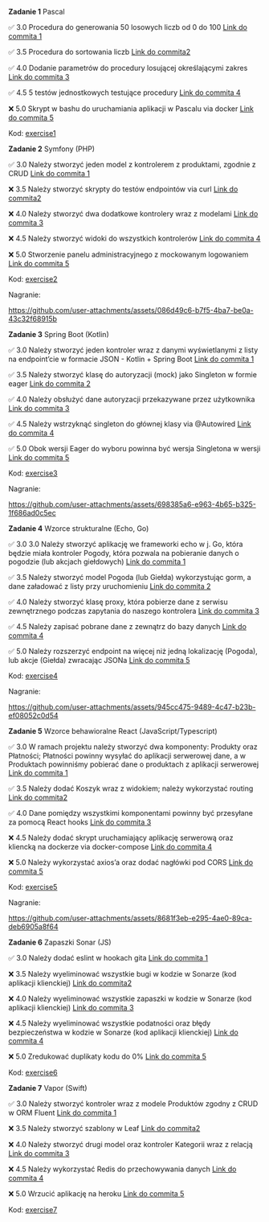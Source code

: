 **Zadanie 1** Pascal

:white_check_mark: 3.0 Procedura do generowania 50 losowych liczb od 0 do 100 [Link do commita 1](https://github.com/mawojcik/projektowanie-obiektowe/commit/482b1af091a992d3e1d72746bae7f245c187aa9d)

:white_check_mark: 3.5 Procedura do sortowania liczb [Link do commita2 ](https://github.com/mawojcik/projektowanie-obiektowe/commit/3a93bf299a882f34d9ac9722f6c522975b38376d)

:white_check_mark: 4.0 Dodanie parametrów do procedury losującej określającymi zakres [Link do commita 3](https://github.com/mawojcik/projektowanie-obiektowe/commit/3a93bf299a882f34d9ac9722f6c522975b38376d)

:white_check_mark: 4.5 5 testów jednostkowych testujące procedury [Link do commita 4](https://github.com/mawojcik)

:x: 5.0 Skrypt w bashu do uruchamiania aplikacji w Pascalu via docker [Link do commita 5](https://github.com/mawojcik)


Kod: [exercise1](https://github.com/mawojcik/projektowanie-obiektowe/tree/main/exercise1)

**Zadanie 2** Symfony (PHP)

:white_check_mark: 3.0 Należy stworzyć jeden model z kontrolerem z produktami, zgodnie z CRUD [Link do commita 1](https://github.com/mawojcik/projektowanie-obiektowe/commit/e699f22198e1adbcedf4305a0c0a046fa329ffa7)

:x: 3.5 Należy stworzyć skrypty do testów endpointów via curl [Link do commita2 ](https://github.com/mawojcik)

:x: 4.0 Należy stworzyć dwa dodatkowe kontrolery wraz z modelami [Link do commita 3](https://github.com/mawojcik)

:x: 4.5 Należy stworzyć widoki do wszystkich kontrolerów [Link do commita 4](https://github.com/mawojcik)

:x: 5.0 Stworzenie panelu administracyjnego z mockowanym logowaniem [Link do commita 5](https://github.com/mawojcik)


Kod: [exercise2](https://github.com/mawojcik/projektowanie-obiektowe/tree/main/exercise2)


Nagranie:

https://github.com/user-attachments/assets/086d49c6-b7f5-4ba7-be0a-43c32f68915b


**Zadanie 3** Spring Boot (Kotlin)

:white_check_mark: 3.0 Należy stworzyć jeden kontroler wraz z danymi wyświetlanymi z listy na endpoint’cie w formacie JSON - Kotlin + Spring Boot [Link do commita 1](https://github.com/mawojcik/projektowanie-obiektowe/commit/69dc0bb2db9a3446ff68e735281af568abc0ec7f)

:white_check_mark: 3.5 Należy stworzyć klasę do autoryzacji (mock) jako Singleton w
formie eager [Link do commita 2](https://github.com/mawojcik/projektowanie-obiektowe/commit/69dc0bb2db9a3446ff68e735281af568abc0ec7f)

:white_check_mark: 4.0 Należy obsłużyć dane autoryzacji przekazywane przez użytkownika [Link do commita 3](https://github.com/mawojcik/projektowanie-obiektowe/commit/69dc0bb2db9a3446ff68e735281af568abc0ec7f)

:white_check_mark: 4.5 Należy wstrzyknąć singleton do głównej klasy via @Autowired [Link do commita 4](https://github.com/mawojcik/projektowanie-obiektowe/commit/69dc0bb2db9a3446ff68e735281af568abc0ec7f)

:white_check_mark: 5.0 Obok wersji Eager do wyboru powinna być wersja Singletona w wersji [Link do commita 5](https://github.com/mawojcik/projektowanie-obiektowe/commit/69dc0bb2db9a3446ff68e735281af568abc0ec7f)

Kod: [exercise3](https://github.com/mawojcik/projektowanie-obiektowe/tree/main/exercise3)

Nagranie:

https://github.com/user-attachments/assets/698385a6-e963-4b65-b325-1f686ad0c5ec


**Zadanie 4** Wzorce strukturalne (Echo, Go)

:white_check_mark: 3.0 3.0 Należy stworzyć aplikację we frameworki echo w j. Go, która będzie miała kontroler Pogody, która pozwala na pobieranie danych o pogodzie (lub akcjach giełdowych) [Link do commita 1](https://github.com/mawojcik/projektowanie-obiektowe/commit/3aba22260816a71c3de3d2a5b72020d35bffa608)

:white_check_mark: 3.5 Należy stworzyć model Pogoda (lub Giełda) wykorzystując gorm, a dane załadować z listy przy uruchomieniu [Link do commita 2](https://github.com/mawojcik/projektowanie-obiektowe/commit/3aba22260816a71c3de3d2a5b72020d35bffa608)

:white_check_mark: 4.0 Należy stworzyć klasę proxy, która pobierze dane z serwisu zewnętrznego podczas zapytania do naszego kontrolera [Link do commita 3](https://github.com/mawojcik/projektowanie-obiektowe/commit/3aba22260816a71c3de3d2a5b72020d35bffa608)

:white_check_mark: 4.5 Należy zapisać pobrane dane z zewnątrz do bazy danych
 [Link do commita 4](https://github.com/mawojcik/projektowanie-obiektowe/commit/3aba22260816a71c3de3d2a5b72020d35bffa608)

:white_check_mark: 5.0 Należy rozszerzyć endpoint na więcej niż jedną lokalizację (Pogoda), lub akcje (Giełda) zwracając JSONa [Link do commita 5](https://github.com/mawojcik/projektowanie-obiektowe/commit/3aba22260816a71c3de3d2a5b72020d35bffa608)

Kod: [exercise4](https://github.com/mawojcik/projektowanie-obiektowe/tree/main/exercise4)

Nagranie:

https://github.com/user-attachments/assets/945cc475-9489-4c47-b23b-ef08052c0d54



**Zadanie 5** Wzorce behawioralne React (JavaScript/Typescript)

:white_check_mark: 3.0 W ramach projektu należy stworzyć dwa komponenty: Produkty oraz Płatności; Płatności powinny wysyłać do aplikacji serwerowej dane, a w Produktach powinniśmy pobierać dane o produktach z aplikacji serwerowej [Link do commita 1](https://github.com/mawojcik/projektowanie-obiektowe/commit/57aa20560966dc1c83546e0e0d90dcfba46e1978)

:white_check_mark: 3.5 Należy dodać Koszyk wraz z widokiem; należy wykorzystać routing [Link do commita2](https://github.com/mawojcik/projektowanie-obiektowe/commit/57aa20560966dc1c83546e0e0d90dcfba46e1978)

:white_check_mark: 4.0 Dane pomiędzy wszystkimi komponentami powinny być przesyłane za pomocą React hooks [Link do commita 3](https://github.com/mawojcik/projektowanie-obiektowe/commit/57aa20560966dc1c83546e0e0d90dcfba46e1978)

:x: 4.5 Należy dodać skrypt uruchamiający aplikację serwerową oraz kliencką na dockerze via docker-compose [Link do commita 4](https://github.com/mawojcik/projektowanie-obiektowe)

:x: 5.0 Należy wykorzystać axios’a oraz dodać nagłówki pod CORS [Link do commita 5](https://github.com/mawojcik/projektowanie-obiektowe)


Kod: [exercise5](https://github.com/mawojcik/projektowanie-obiektowe/tree/main/exercise5/shopapp)

Nagranie:

https://github.com/user-attachments/assets/8681f3eb-e295-4ae0-89ca-deb6905a8f64

**Zadanie 6** Zapaszki Sonar (JS)

:white_check_mark: 3.0 Należy dodać eslint w hookach gita [Link do commita 1](https://github.com/mawojcik/projektowanie-obiektowe/commit/45994d7adf71cf91e27f7d8c4c131930a1f2c609)

:x: 3.5 Należy wyeliminować wszystkie bugi w kodzie w Sonarze (kod aplikacji klienckiej) [Link do commita2](https://github.com/mawojcik/projektowanie-obiektowe)

:x: 4.0 Należy wyeliminować wszystkie zapaszki w kodzie w Sonarze (kod aplikacji klienckiej) [Link do commita 3](https://github.com/mawojcik/projektowanie-obiektowe)

:x: 4.5  Należy wyeliminować wszystkie podatności oraz błędy bezpieczeństwa w kodzie w Sonarze (kod aplikacji klienckiej) [Link do commita 4](https://github.com/mawojcik/projektowanie-obiektowe)

:x: 5.0 Zredukować duplikaty kodu do 0% [Link do commita 5](https://github.com/mawojcik/projektowanie-obiektowe)


Kod: [exercise6](https://github.com/mawojcik/projektowanie-obiektowe/tree/main/exercise6)


**Zadanie 7** Vapor (Swift)

:white_check_mark: 3.0 Należy stworzyć kontroler wraz z modele Produktów zgodny z CRUD w ORM Fluent [Link do commita 1](https://github.com/mawojcik/projektowanie-obiektowe/commit/ad8c1955196b48879eec57b44e23f95e4e1d75a0)

:x: 3.5 Należy stworzyć szablony w Leaf [Link do commita2](https://github.com/mawojcik/projektowanie-obiektowe)

:x: 4.0 Należy stworzyć drugi model oraz kontroler Kategorii wraz z relacją [Link do commita 3](https://github.com/mawojcik/projektowanie-obiektowe)

:x: 4.5 Należy wykorzystać Redis do przechowywania danych [Link do commita 4](https://github.com/mawojcik/projektowanie-obiektowe)

:x: 5.0 Wrzucić aplikację na heroku [Link do commita 5](https://github.com/mawojcik/projektowanie-obiektowe)


Kod: [exercise7](https://github.com/mawojcik/projektowanie-obiektowe/tree/main/exercise7/ProductAPI)

